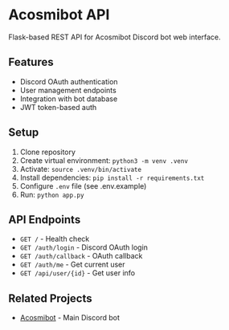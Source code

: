 # Acosmibot API

Flask-based REST API for Acosmibot Discord bot web interface.

## Features
- Discord OAuth authentication
- User management endpoints
- Integration with bot database
- JWT token-based auth

## Setup
1. Clone repository
2. Create virtual environment: `python3 -m venv .venv`
3. Activate: `source .venv/bin/activate`
4. Install dependencies: `pip install -r requirements.txt`
5. Configure `.env` file (see .env.example)
6. Run: `python app.py`

## API Endpoints
- `GET /` - Health check
- `GET /auth/login` - Discord OAuth login
- `GET /auth/callback` - OAuth callback
- `GET /auth/me` - Get current user
- `GET /api/user/{id}` - Get user info

## Related Projects
- [Acosmibot](https://github.com/yourusername/acosmibot) - Main Discord bot
